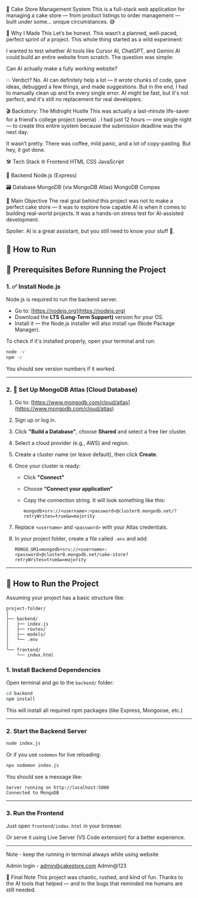 🍰 Cake Store Management System
This is a full-stack web application for managing a cake store — from product listings to order management — built under some... unique circumstances. 😅

🧠 Why I Made This
Let’s be honest. This wasn’t a planned, well-paced, perfect sprint of a project. This whole thing started as a wild experiment:

I wanted to test whether AI tools like Cursor AI, ChatGPT, and Gemini AI could build an entire website from scratch. The question was simple:

Can AI actually make a fully working website?

💥 Verdict?
No.
AI can definitely help a lot — it wrote chunks of code, gave ideas, debugged a few things, and made suggestions.
But in the end, I had to manually clean up and fix every single error. AI might be fast, but it's not perfect, and it's still no replacement for real developers.

🎬 Backstory: The Midnight Hustle
This was actually a last-minute life-saver for a friend's college project (seema) . I had just 12 hours — one single night — to create this entire system because the submission deadline was the next day.

It wasn’t pretty. There was coffee, mild panic, and a lot of copy-pasting. But hey, it got done.

🛠️ Tech Stack
🌐 Frontend
HTML
CSS
JavaScript

🧩 Backend
Node.js (Express)

🗃️ Database
MongoDB (via MongoDB Atlas)
MongoDB Compas

🎯 Main Objective
The real goal behind this project was not to make a perfect cake store — it was to explore how capable AI is when it comes to building real-world projects. It was a hands-on stress test for AI-assisted development.

Spoiler: AI is a great assistant, but you still need to know your stuff 🤧.

🚀 How to Run
---

## 🧰 Prerequisites Before Running the Project

### 1. ✅ Install Node.js

Node.js is required to run the backend server.

* Go to: [https://nodejs.org](https://nodejs.org)
* Download the **LTS (Long-Term Support)** version for your OS.
* Install it — the Node.js installer will also install `npm` (Node Package Manager).

To check if it's installed properly, open your terminal and run:

```bash
node -v
npm -v
```

You should see version numbers if it worked.

---

### 2. 🍃 Set Up MongoDB Atlas (Cloud Database)

1. Go to: [https://www.mongodb.com/cloud/atlas](https://www.mongodb.com/cloud/atlas)

2. Sign up or log in.

3. Click **"Build a Database"**, choose **Shared** and select a free tier cluster.

4. Select a cloud provider (e.g., AWS) and region.

5. Create a cluster name (or leave default), then click **Create**.

6. Once your cluster is ready:

   * Click **"Connect"**
   * Choose **“Connect your application”**
   * Copy the connection string. It will look something like this:

     ```
     mongodb+srv://<username>:<password>@cluster0.mongodb.net/?retryWrites=true&w=majority
     ```

7. Replace `<username>` and `<password>` with your Atlas credentials.

8. In your project folder, create a file called `.env` and add:

   ```env
   MONGO_URI=mongodb+srv://<username>:<password>@cluster0.mongodb.net/cake-store?retryWrites=true&w=majority
   ```

---

## 🚀 How to Run the Project

Assuming your project has a basic structure like:

```
project-folder/
│
├── backend/
│   ├── index.js
│   ├── routes/
│   ├── models/
│   └── .env
│
└── frontend/
    └── index.html
```

### 1. Install Backend Dependencies

Open terminal and go to the `backend/` folder:

```bash
cd backend
npm install
```

This will install all required npm packages (like Express, Mongoose, etc.)

---

### 2. Start the Backend Server

```bash
node index.js
```

Or if you use `nodemon` for live reloading:

```bash
npx nodemon index.js
```

You should see a message like:

```
Server running on http://localhost:5000
Connected to MongoDB
```

---

### 3. Run the Frontend

Just open `frontend/index.html` in your browser.

Or serve it using Live Server (VS Code extension) for a better experience.

---
Note - keep the <node server.js> running in terminal always while using website

Admin login - admin@cakestore.com 
              Admin@123

🙏 Final Note
This project was chaotic, rushed, and kind of fun. Thanks to the AI tools that helped — and to the bugs that reminded me humans are still needed.
